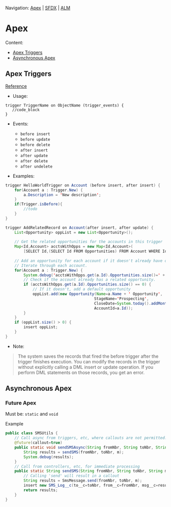 Navigation: [Apex](Apex.md) | [SFDX](SFDX.md) | [ALM](ALM.md)
# Apex

Content:
- [Apex Triggers](#triggers)
- [Asynchronous Apex](#async)


## Apex Triggers <a name='triggers'></a>
[Reference](https://developer.salesforce.com/docs/atlas.en-us.220.0.apexcode.meta/apexcode/apex_triggers.htm)
- Usage:
```Apex
trigger TriggerName on ObjectName (trigger_events) {
   //code_block
}
```
- Events:
    - `before insert`
    - `before update`
    - `before delete`
    - `after insert`
    - `after update`
    - `after delete`
    - `after undelete`

- Examples:
```Java
trigger HelloWorldTrigger on Account (before insert, after insert) {
    for(Account a : Trigger.New) {
        a.Description = 'New description';
    }   
    if(Trigger.isBefore){
        //todo
    }
}
```

```Java
trigger AddRelatedRecord on Account(after insert, after update) {
    List<Opportunity> oppList = new List<Opportunity>();
    
    // Get the related opportunities for the accounts in this trigger
    Map<Id,Account> acctsWithOpps = new Map<Id,Account>(
        [SELECT Id,(SELECT Id FROM Opportunities) FROM Account WHERE Id IN :Trigger.New]);
    
    // Add an opportunity for each account if it doesn't already have one.
    // Iterate through each account.
    for(Account a : Trigger.New) {
        System.debug('acctsWithOpps.get(a.Id).Opportunities.size()=' + acctsWithOpps.get(a.Id).Opportunities.size());
        // Check if the account already has a related opportunity.
        if (acctsWithOpps.get(a.Id).Opportunities.size() == 0) {
            // If it doesn't, add a default opportunity
            oppList.add(new Opportunity(Name=a.Name + ' Opportunity',
                                       StageName='Prospecting',
                                       CloseDate=System.today().addMonths(1),
                                       AccountId=a.Id));
        }           
    }
    if (oppList.size() > 0) {
        insert oppList;
    }
}
```

- Note:
>The system saves the records that fired the before trigger after the trigger finishes execution. You can modify the records in the trigger without explicitly calling a DML insert or update operation. If you perform DML statements on those records, you get an error.


## Asynchronous Apex <a name='async'></a>
### Future Apex
Must be: `static` and `void`

Example
```Java
public class SMSUtils {
    // Call async from triggers, etc, where callouts are not permitted.
    @future(callout=true)
    public static void sendSMSAsync(String fromNbr, String toNbr, String m) {
        String results = sendSMS(fromNbr, toNbr, m);
        System.debug(results);
    }
    // Call from controllers, etc, for immediate processing
    public static String sendSMS(String fromNbr, String toNbr, String m) {
        // Calling 'send' will result in a callout
        String results = SmsMessage.send(fromNbr, toNbr, m);
        insert new SMS_Log__c(to__c=toNbr, from__c=fromNbr, msg__c=results);
        return results;
    }
}
```